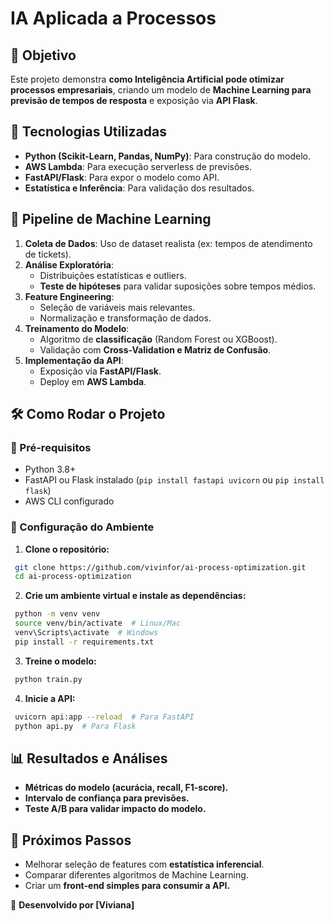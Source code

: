 # IA Aplicada a Processos

## 📌 Objetivo
Este projeto demonstra **como Inteligência Artificial pode otimizar processos empresariais**, criando um modelo de **Machine Learning para previsão de tempos de resposta** e exposição via **API Flask**.

## 🔹 Tecnologias Utilizadas
- **Python (Scikit-Learn, Pandas, NumPy)**: Para construção do modelo.
- **AWS Lambda**: Para execução serverless de previsões.
- **FastAPI/Flask**: Para expor o modelo como API.
- **Estatística e Inferência**: Para validação dos resultados.

## 🚀 Pipeline de Machine Learning
1. **Coleta de Dados**: Uso de dataset realista (ex: tempos de atendimento de tickets).
2. **Análise Exploratória**:
   - Distribuições estatísticas e outliers.
   - **Teste de hipóteses** para validar suposições sobre tempos médios.
3. **Feature Engineering**:
   - Seleção de variáveis mais relevantes.
   - Normalização e transformação de dados.
4. **Treinamento do Modelo**:
   - Algoritmo de **classificação** (Random Forest ou XGBoost).
   - Validação com **Cross-Validation e Matriz de Confusão**.
5. **Implementação da API**:
   - Exposição via **FastAPI/Flask**.
   - Deploy em **AWS Lambda**.

## 🛠️ Como Rodar o Projeto
### 📌 Pré-requisitos
- Python 3.8+
- FastAPI ou Flask instalado (`pip install fastapi uvicorn` ou `pip install flask`)
- AWS CLI configurado

### 📌 Configuração do Ambiente
1. **Clone o repositório:**
```sh
 git clone https://github.com/vivinfor/ai-process-optimization.git
 cd ai-process-optimization
```
2. **Crie um ambiente virtual e instale as dependências:**
```sh
 python -m venv venv
 source venv/bin/activate  # Linux/Mac
 venv\Scripts\activate  # Windows
 pip install -r requirements.txt
```
3. **Treine o modelo:**
```sh
 python train.py
```
4. **Inicie a API:**
```sh
 uvicorn api:app --reload  # Para FastAPI
 python api.py  # Para Flask
```

## 📊 Resultados e Análises
- **Métricas do modelo (acurácia, recall, F1-score).**
- **Intervalo de confiança para previsões.**
- **Teste A/B para validar impacto do modelo.**

## 🔄 Próximos Passos
- Melhorar seleção de features com **estatística inferencial**.
- Comparar diferentes algoritmos de Machine Learning.
- Criar um **front-end simples para consumir a API.**

🚀 **Desenvolvido por [Viviana]**

